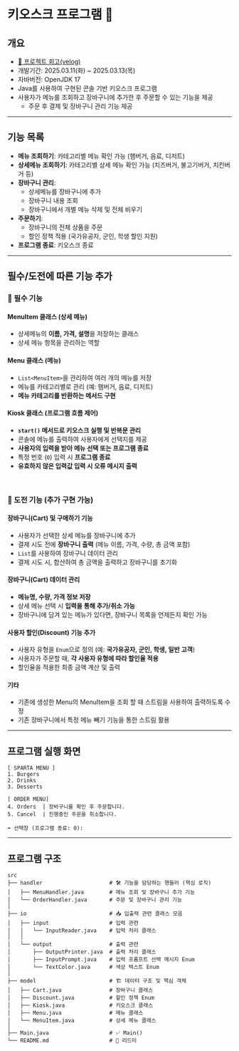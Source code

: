 # 키오스크 프로그램 🧮

##  개요
- [📌 프로젝트 회고(velog)](https://velog.io/@wannabeing/JAVA-%ED%82%A4%EC%98%A4%EC%8A%A4%ED%81%AC-%EA%B3%BC%EC%A0%9C-%ED%9A%8C%EA%B3%A0)
- 개발기간: 2025.03.11(화) ~ 2025.03.13(목)
- 자바버전: OpenJDK 17
- Java를 사용하여 구현된 콘솔 기반 키오스크 프로그램
- 사용자가 메뉴를 조회하고 장바구니에 추가한 후 주문할 수 있는 기능을 제공
  - 주문 후 결제 및 장바구니 관리 기능 제공

---

## 기능 목록
- **메뉴 조회하기**: 카테고리별 메뉴 확인 가능 (햄버거, 음료, 디저트)
- **상세메뉴 조회하기**: 카테고리별 상세 메뉴 확인 가능 (치즈버거, 불고기버거, 치킨버거 등)
- **장바구니 관리**:
    - 상세메뉴를 장바구니에 추가
    - 장바구니 내용 조회
    - 장바구니에서 개별 메뉴 삭제 및 전체 비우기
- **주문하기**:
    - 장바구니의 전체 상품을 주문
    - 할인 정책 적용 (국가유공자, 군인, 학생 할인 지원)
- **프로그램 종료**: 키오스크 종료

---

## 필수/도전에 따른 기능 추가
### **📌 필수 기능**

#### **MenuItem 클래스 (상세 메뉴)**
- 상세메뉴의 **이름, 가격, 설명**을 저장하는 클래스
- 상세 메뉴 항목을 관리하는 역할

#### **Menu 클래스 (메뉴)**
- `List<MenuItem>`을 관리하여 여러 개의 메뉴를 저장
- 메뉴를 카테고리별로 관리 (예: 햄버거, 음료, 디저트)
- **메뉴 카테고리를 반환하는 메서드 구현**

#### **Kiosk 클래스 (프로그램 흐름 제어)**
- **`start()` 메서드로 키오스크 실행 및 반복문 관리**
- 콘솔에 메뉴를 출력하여 사용자에게 선택지를 제공
- **사용자의 입력을 받아 메뉴 선택 또는 프로그램 종료**
- 특정 번호 (`0`) 입력 시 **프로그램 종료**
- **유효하지 않은 입력값 입력 시 오류 메시지 출력**

<br>

### **🚀 도전 기능 (추가 구현 가능)**
#### **장바구니(Cart) 및 구매하기 기능**
- 사용자가 선택한 상세 메뉴를 장바구니에 추가
- 결제 시도 전에 **장바구니 출력** (메뉴 이름, 가격, 수량, 총 금액 포함)
- `List`를 사용하여 장바구니 데이터 관리
- 결제 시도 시, 합산하여 총 금액을 출력하고 장바구니를 초기화

#### **장바구니(Cart) 데이터 관리**
- **메뉴명, 수량, 가격 정보 저장**
- 상세 메뉴 선택 시 **입력을 통해 추가/취소 가능**
- 장바구니에 담겨 있는 메뉴가 있다면, 장바구니 목록을 언제든지 확인 가능

#### **사용자 할인(Discount) 기능 추가**
- 사용자 유형을 `Enum`으로 정의 (예: **국가유공자, 군인, 학생, 일반 고객**)
- 사용자가 주문할 때, **각 사용자 유형에 따라 할인율 적용**
- 할인율을 적용한 최종 금액 계산 및 출력


#### 기타
- 기존에 생성한 Menu의 MenuItem을 조회 할 때 스트림을 사용하여 출력하도록 수정
- 기존 장바구니에서 특정 메뉴 빼기 기능을 통한 스트림 활용
  
---

## 프로그램 실행 화면
```plaintext
[ SPARTA MENU ]
1. Burgers
2. Drinks
3. Desserts

[ ORDER MENU]
4. Orders  | 장바구니를 확인 후 주문합니다.
5. Cancel  | 진행중인 주문을 취소합니다.

➡️ 선택창 (프로그램 종료: 0): 
```

---

## 프로그램 구조
```
src
├── handler                     # 🛠 기능을 담당하는 핸들러 (핵심 로직)
│   ├── MenuHandler.java        # 메뉴 조회 및 장바구니 추가 기능
│   └── OrderHandler.java       # 주문 및 장바구니 관리 기능
│
├── io                          # 📥 입출력 관련 클래스 모음
│   ├── input                   # 입력 관련
│   │   └── InputReader.java    # 입력 처리 클래스
│   │
│   └── output                  # 출력 관련
│       ├── OutputPrinter.java  # 출력 처리 클래스
│       ├── InputPrompt.java    # 입력 프롬프트 선택 메시지 Enum
│       └── TextColor.java      # 색상 텍스트 Enum
│
├── model                       # 🏗 데이터 구조 및 핵심 객체
│   ├── Cart.java               # 장바구니 클래스
│   ├── Discount.java           # 할인 정책 Enum
│   ├── Kiosk.java              # 키오스크 클래스
│   ├── Menu.java               # 메뉴 클래스
│   └── MenuItem.java           # 상세 메뉴 클래스
│
├── Main.java                   # ✅ Main()
└── README.md                   # 📖 리드미
```